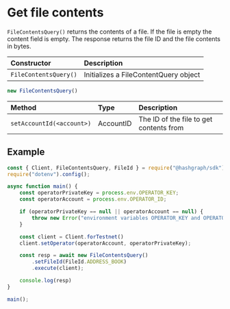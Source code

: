 # Get file contents

`FileContentsQuery()` returns the contents of a file. If the file is empty the content field is empty. The response returns the file ID and the file contents in bytes.

| Constructor | Description |
| :--- | :--- |
| `FileContentsQuery()` | Initializes a FileContentQuery object |

```javascript
new FileContentsQuery()
```

| Method | Type | Description |
| :--- | :--- | :--- |
| `setAccountId(<account>)` | AccountID | The ID of the file to get contents from |

## Example

```javascript
const { Client, FileContentsQuery, FileId } = require("@hashgraph/sdk");
require("dotenv").config();

async function main() {
    const operatorPrivateKey = process.env.OPERATOR_KEY;
    const operatorAccount = process.env.OPERATOR_ID;

    if (operatorPrivateKey == null || operatorAccount == null) {
        throw new Error("environment variables OPERATOR_KEY and OPERATOR_ID must be present");
    }

    const client = Client.forTestnet()
    client.setOperator(operatorAccount, operatorPrivateKey);

    const resp = await new FileContentsQuery()
        .setFileId(FileId.ADDRESS_BOOK)
        .execute(client);

    console.log(resp)
}

main();
```

